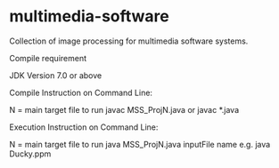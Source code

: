 # multimedia-software

Collection of image processing for multimedia software systems.

Compile requirement

JDK Version 7.0 or above


Compile Instruction on Command Line:

N = main target file to run
javac MSS_ProjN.java
or 
javac *.java


Execution Instruction on Command Line:

N = main target file to run
java MSS_ProjN.java inputFile name
e.g.
java  Ducky.ppm
